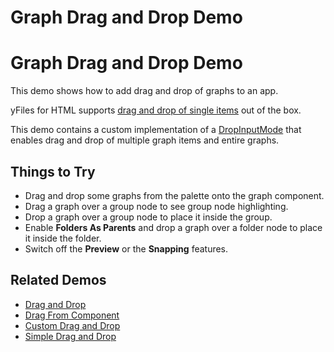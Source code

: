 <!--
 //////////////////////////////////////////////////////////////////////////////
 // @license
 // This file is part of yFiles for HTML 2.6.
 // Use is subject to license terms.
 //
 // Copyright (c) 2000-2023 by yWorks GmbH, Vor dem Kreuzberg 28,
 // 72070 Tuebingen, Germany. All rights reserved.
 //
 //////////////////////////////////////////////////////////////////////////////
-->
# Graph Drag and Drop Demo

# Graph Drag and Drop Demo

This demo shows how to add drag and drop of graphs to an app.

yFiles for HTML supports [drag and drop of single items](https://docs.yworks.com/yfileshtml/#/dguide/interaction-support#interaction-drag_drop) out of the box.

This demo contains a custom implementation of a [DropInputMode](https://docs.yworks.com/yfileshtml/#/api/DropInputMode) that enables drag and drop of multiple graph items and entire graphs.

## Things to Try

- Drag and drop some graphs from the palette onto the graph component.
- Drag a graph over a group node to see group node highlighting.
- Drop a graph over a group node to place it inside the group.
- Enable **Folders As Parents** and drop a graph over a folder node to place it inside the folder.
- Switch off the **Preview** or the **Snapping** features.

## Related Demos

- [Drag and Drop](../draganddrop)
- [Drag From Component](../drag-from-component)
- [Custom Drag and Drop](../custom-drag-and-drop)
- [Simple Drag and Drop](../../application-features/drag-and-drop/index.html)
